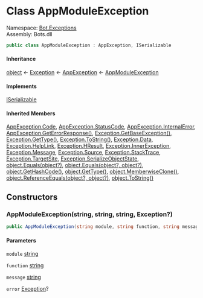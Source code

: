 # <a id="Bot_Exceptions_AppModuleException"></a> Class AppModuleException

Namespace: [Bot.Exceptions](Bot.Exceptions.md)  
Assembly: Bots.dll  

```csharp
public class AppModuleException : AppException, ISerializable
```

#### Inheritance

[object](https://learn.microsoft.com/dotnet/api/system.object) ← 
[Exception](https://learn.microsoft.com/dotnet/api/system.exception) ← 
[AppException](Bot.Exceptions.AppException.md) ← 
[AppModuleException](Bot.Exceptions.AppModuleException.md)

#### Implements

[ISerializable](https://learn.microsoft.com/dotnet/api/system.runtime.serialization.iserializable)

#### Inherited Members

[AppException.Code](Bot.Exceptions.AppException.md\#Bot\_Exceptions\_AppException\_Code), 
[AppException.StatusCode](Bot.Exceptions.AppException.md\#Bot\_Exceptions\_AppException\_StatusCode), 
[AppException.InternalError](Bot.Exceptions.AppException.md\#Bot\_Exceptions\_AppException\_InternalError), 
[AppException.GetErrorResponse\(\)](Bot.Exceptions.AppException.md\#Bot\_Exceptions\_AppException\_GetErrorResponse), 
[Exception.GetBaseException\(\)](https://learn.microsoft.com/dotnet/api/system.exception.getbaseexception), 
[Exception.GetType\(\)](https://learn.microsoft.com/dotnet/api/system.exception.gettype), 
[Exception.ToString\(\)](https://learn.microsoft.com/dotnet/api/system.exception.tostring), 
[Exception.Data](https://learn.microsoft.com/dotnet/api/system.exception.data), 
[Exception.HelpLink](https://learn.microsoft.com/dotnet/api/system.exception.helplink), 
[Exception.HResult](https://learn.microsoft.com/dotnet/api/system.exception.hresult), 
[Exception.InnerException](https://learn.microsoft.com/dotnet/api/system.exception.innerexception), 
[Exception.Message](https://learn.microsoft.com/dotnet/api/system.exception.message), 
[Exception.Source](https://learn.microsoft.com/dotnet/api/system.exception.source), 
[Exception.StackTrace](https://learn.microsoft.com/dotnet/api/system.exception.stacktrace), 
[Exception.TargetSite](https://learn.microsoft.com/dotnet/api/system.exception.targetsite), 
[Exception.SerializeObjectState](https://learn.microsoft.com/dotnet/api/system.exception.serializeobjectstate), 
[object.Equals\(object?\)](https://learn.microsoft.com/dotnet/api/system.object.equals\#system\-object\-equals\(system\-object\)), 
[object.Equals\(object?, object?\)](https://learn.microsoft.com/dotnet/api/system.object.equals\#system\-object\-equals\(system\-object\-system\-object\)), 
[object.GetHashCode\(\)](https://learn.microsoft.com/dotnet/api/system.object.gethashcode), 
[object.GetType\(\)](https://learn.microsoft.com/dotnet/api/system.object.gettype), 
[object.MemberwiseClone\(\)](https://learn.microsoft.com/dotnet/api/system.object.memberwiseclone), 
[object.ReferenceEquals\(object?, object?\)](https://learn.microsoft.com/dotnet/api/system.object.referenceequals), 
[object.ToString\(\)](https://learn.microsoft.com/dotnet/api/system.object.tostring)

## Constructors

### <a id="Bot_Exceptions_AppModuleException__ctor_System_String_System_String_System_String_System_Exception_"></a> AppModuleException\(string, string, string, Exception?\)

```csharp
public AppModuleException(string module, string function, string message, Exception? error)
```

#### Parameters

`module` [string](https://learn.microsoft.com/dotnet/api/system.string)

`function` [string](https://learn.microsoft.com/dotnet/api/system.string)

`message` [string](https://learn.microsoft.com/dotnet/api/system.string)

`error` [Exception](https://learn.microsoft.com/dotnet/api/system.exception)?

